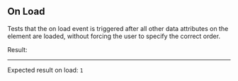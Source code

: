 ## On Load

Tests that the on load event is triggered after all other data attributes on the element are loaded, without forcing the user to specify the correct order.

<div data-signals-result="0" data-on-signals-change-fetching="$result = 1" data-on-load="@get('/tests/on_load/data')" data-indicator="$fetching">
  Result:
  <code id="result" data-text="$result"></code>
  <hr />
  Expected result on load: <code>1</code>
</div>